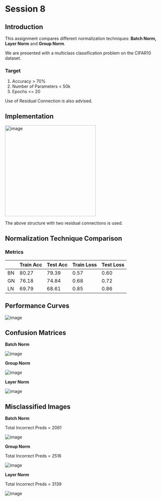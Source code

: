 # Session 8

## Introduction

This assignment compares different normalization techniques: **Batch Norm, Layer Norm** and **Group Norm**.

We are presented with a multiclass classification problem on the CIFAR10 dataset.

### Target
1. Accuracy > 70%
2. Number of Parameters < 50k
3. Epochs <= 20

Use of Residual Connection is also advised.

## Implementation

<img src="https://github.com/Madhur-1/ERA-v1/assets/64495917/f1241563-94ca-4e63-ba68-32b0401741ca" width="300px" alt="image">

The above structure with two residual connections is used.

## Normalization Technique Comparison

### Metrics
|    | Train Acc | Test Acc | Train Loss | Test Loss |
|----|-----------|----------|------------|-----------|
| BN | 80.27     | 79.39    | 0.57       | 0.60      |
| GN | 76.18     | 74.84    | 0.68       | 0.72      |
| LN | 69.79     | 68.61    | 0.85       | 0.86      |

## Performance Curves
![image](https://github.com/Madhur-1/ERA-v1/assets/64495917/6bb7621d-7ae9-4730-8a4e-0db4c563d03b)

## Confusion Matrices
**Batch Norm**

![image](https://github.com/Madhur-1/ERA-v1/assets/64495917/6cc20003-e120-4d4d-afbf-398512635fb6)

**Group Norm**

![image](https://github.com/Madhur-1/ERA-v1/assets/64495917/53d8861d-8b44-4e02-9788-d277cad72833)

**Layer Norm**

![image](https://github.com/Madhur-1/ERA-v1/assets/64495917/23cdaf9e-cfbd-4b34-a91a-219ae6687d9e)

## Misclassified Images
**Batch Norm**

Total Incorrect Preds = 2061

![image](https://github.com/Madhur-1/ERA-v1/assets/64495917/5f376c40-f1ad-4c04-8fda-a48f68e0750f)


**Group Norm**

Total Incorrect Preds = 2516

![image](https://github.com/Madhur-1/ERA-v1/assets/64495917/71a45708-534e-4bf6-a3b9-4956fae1dc51)


**Layer Norm**

Total Incorrect Preds = 3139

![image](https://github.com/Madhur-1/ERA-v1/assets/64495917/ffd45910-78ec-42ea-b9c3-f2bb271da12f)
